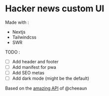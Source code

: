 # Hacker news custom UI

Made with :
- Nextjs
- Tailwindcss
- SWR 


TODO :

- [ ] Add header and footer
- [ ] Add manifest for pwa
- [ ] Add SEO metas
- [ ] Add dark mode (might be the default)

Based on the [amazing API](https://github.com/cheeaun/node-hnapi/) of @cheeaun
